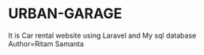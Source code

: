 # URBAN-GARAGE
It is Car rental website using Laravel and My sql database
<br>
Author=Ritam Samanta
